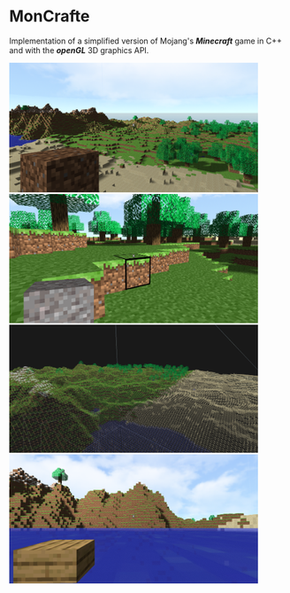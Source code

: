 # MonCrafte
Implementation of a simplified version of Mojang's ***Minecraft*** game in C++ and with the ***openGL*** 3D graphics API.

<p float="left">
  <img src="https://github.com/GabFrancon/MonCrafte/blob/main/resources/screenshot_1.PNG" width="450"/>
  <img src="https://github.com/GabFrancon/MonCrafte/blob/main/resources/screenshot_2.PNG" width="450"/>
  <img src="https://github.com/GabFrancon/MonCrafte/blob/main/resources/screenshot_3.PNG" width="450"/>
  <img src="https://github.com/GabFrancon/MonCrafte/blob/main/resources/screenshot_4.PNG" width="450"/>
</p>
